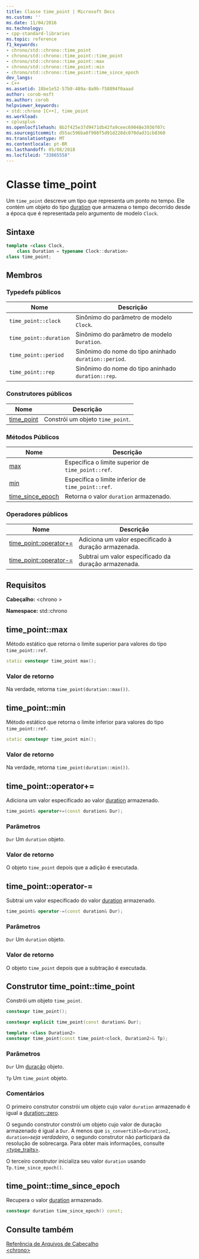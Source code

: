 ```yaml
---
title: Classe time_point | Microsoft Docs
ms.custom: ''
ms.date: 11/04/2016
ms.technology:
- cpp-standard-libraries
ms.topic: reference
f1_keywords:
- chrono/std::chrono::time_point
- chrono/std::chrono::time_point::time_point
- chrono/std::chrono::time_point::max
- chrono/std::chrono::time_point::min
- chrono/std::chrono::time_point::time_since_epoch
dev_langs:
- C++
ms.assetid: 18be1e52-57b9-489a-8a9b-f58894f0aaad
author: corob-msft
ms.author: corob
helpviewer_keywords:
- std::chrono [C++], time_point
ms.workload:
- cplusplus
ms.openlocfilehash: 8b2f425e37d9471db42fa9ceec69048e3936f07c
ms.sourcegitcommit: d55ac596ba8f908f5d91d228dc070dad31cb8360
ms.translationtype: MT
ms.contentlocale: pt-BR
ms.lasthandoff: 05/08/2018
ms.locfileid: "33865558"
---
```

# <a name="timepoint-class"></a>Classe time_point

Um `time_point` descreve um tipo que representa um ponto no tempo. Ele contém um objeto do tipo [duration](../standard-library/duration-class.md) que armazena o tempo decorrido desde a época que é representada pelo argumento de modelo `Clock`.

## <a name="syntax"></a>Sintaxe

```cpp
template <class Clock,
    class Duration = typename Clock::duration>
class time_point;
```

## <a name="members"></a>Membros

### <a name="public-typedefs"></a>Typedefs públicos

|Nome|Descrição|
|----------|-----------------|
|`time_point::clock`|Sinônimo do parâmetro de modelo `Clock`.|
|`time_point::duration`|Sinônimo do parâmetro de modelo `Duration`.|
|`time_point::period`|Sinônimo do nome do tipo aninhado `duration::period`.|
|`time_point::rep`|Sinônimo do nome do tipo aninhado `duration::rep`.|

### <a name="public-constructors"></a>Construtores públicos

|Nome|Descrição|
|----------|-----------------|
|[time_point](#time_point)|Constrói um objeto `time_point`.|

### <a name="public-methods"></a>Métodos Públicos

|Nome|Descrição|
|----------|-----------------|
|[max](#max)|Especifica o limite superior de `time_point::ref`.|
|[min](#min)|Especifica o limite inferior de `time_point::ref`.|
|[time_since_epoch](#time_since_epoch)|Retorna o valor `duration` armazenado.|

### <a name="public-operators"></a>Operadores públicos

|Nome|Descrição|
|----------|-----------------|
|[time_point::operator+=](#op_add_eq)|Adiciona um valor especificado à duração armazenada.|
|[time_point::operator-=](#operator-_eq)|Subtrai um valor especificado da duração armazenada.|

## <a name="requirements"></a>Requisitos

**Cabeçalho:** \<chrono >

**Namespace:** std::chrono

## <a name="max"></a>  time_point::max

Método estático que retorna o limite superior para valores do tipo `time_point::ref`.

```cpp
static constexpr time_point max();
```

### <a name="return-value"></a>Valor de retorno

Na verdade, retorna `time_point(duration::max())`.

## <a name="min"></a>  time_point::min

Método estático que retorna o limite inferior para valores do tipo `time_point::ref`.

```cpp
static constexpr time_point min();
```

### <a name="return-value"></a>Valor de retorno

Na verdade, retorna `time_point(duration::min())`.

## <a name="op_add_eq"></a>  time_point::operator+=

Adiciona um valor especificado ao valor [duration](../standard-library/duration-class.md) armazenado.

```cpp
time_point& operator+=(const duration& Dur);
```

### <a name="parameters"></a>Parâmetros

`Dur` Um `duration` objeto.

### <a name="return-value"></a>Valor de retorno

O objeto `time_point` depois que a adição é executada.

## <a name="time_point__operator-_eq"></a>  time_point::operator-=

Subtrai um valor especificado do valor [duration](../standard-library/duration-class.md) armazenado.

```cpp
time_point& operator-=(const duration& Dur);
```

### <a name="parameters"></a>Parâmetros

`Dur` Um `duration` objeto.

### <a name="return-value"></a>Valor de retorno

O objeto `time_point` depois que a subtração é executada.

## <a name="time_point"></a>  Construtor time_point::time_point

Constrói um objeto `time_point`.

```cpp
constexpr time_point();

constexpr explicit time_point(const duration& Dur);

template <class Duration2>
constexpr time_point(const time_point<clock, Duration2>& Tp);
```

### <a name="parameters"></a>Parâmetros

`Dur` Um [duração](../standard-library/duration-class.md) objeto.

`Tp` Um `time_point` objeto.

### <a name="remarks"></a>Comentários

O primeiro construtor constrói um objeto cujo valor `duration` armazenado é igual a [duration::zero](../standard-library/duration-class.md#zero).

O segundo construtor constrói um objeto cujo valor de duração armazenado é igual a `Dur`. A menos que `is_convertible<Duration2, duration>`*seja verdadeiro*, o segundo construtor não participará da resolução de sobrecarga. Para obter mais informações, consulte [<type_traits>](../standard-library/type-traits.md).

O terceiro construtor inicializa seu valor `duration` usando `Tp.time_since_epoch()`.

## <a name="time_since_epoch"></a>  time_point::time_since_epoch

Recupera o valor [duration](../standard-library/duration-class.md) armazenado.

```cpp
constexpr duration time_since_epoch() const;
```

## <a name="see-also"></a>Consulte também

[Referência de Arquivos de Cabeçalho](../standard-library/cpp-standard-library-header-files.md)<br/>
[\<chrono>](../standard-library/chrono.md)<br/>
